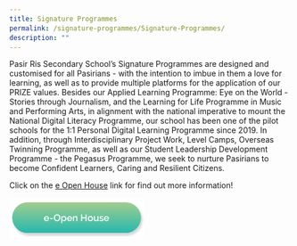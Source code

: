 ```yaml
---
title: Signature Programmes
permalink: /signature-programmes/Signature-Programmes/
description: ""
---
```

Pasir Ris Secondary School’s Signature Programmes are designed and customised for all Pasirians - with the intention to imbue in them a love for learning, as well as to provide multiple platforms for the application of our PRIZE values. Besides our Applied Learning Programme: Eye on the World - Stories through Journalism, and the Learning for Life Programme in Music and Performing Arts, in alignment with the national imperative to mount the National Digital Literacy Programme, our school has been one of the pilot schools for the 1:1 Personal Digital Learning Programme since 2019. In addition, through Interdisciplinary Project Work, Level Camps, Overseas Twinning Programme, as well as our Student Leadership Development Programme - the Pegasus Programme, we seek to nurture Pasirians to become Confident Learners, Caring and Resilient Citizens.

Click on the [e Open House](/e-open-house/e-Open-House/) link for find out more information!

<a href="/e-open-house/e-Open-House/"><img src="/images/Button/eopenhouse.png" style="width:48%"></a>